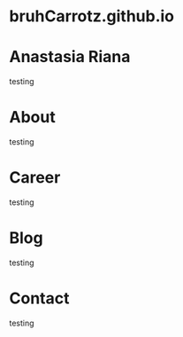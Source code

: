 # bruhCarrotz.github.io

# Anastasia Riana
testing

# About
testing

# Career
testing

# Blog
testing

# Contact
testing
